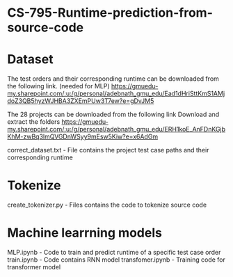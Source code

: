 # CS-795-Runtime-prediction-from-source-code

# Dataset
The test orders and their corresponding runtime can be downloaded from the following link. (needed for MLP)
https://gmuedu-my.sharepoint.com/:u:/g/personal/adebnath_gmu_edu/Ead1dHriSttKmS1AMjdoZ3QB5hyzWJHBA3ZXEmPUw3T7ew?e=gDvJM5

The 28 projects can be downloaded from the following link
Download and extract the folders
https://gmuedu-my.sharepoint.com/:u:/g/personal/adebnath_gmu_edu/ERH1koE_AnFDnKGjbKhM-zwBq3lmQVGDnWSyy9mEsw5Kiw?e=x6AdGm

correct_dataset.txt - File contains the project test case paths and their corresponding runtime

# Tokenize
create_tokenizer.py - Files contains the code to tokenize source code

# Machine learrning models
MLP.ipynb - Code to train and predict runtime of a specific test case order
train.ipynb - Code contains RNN model
transfomer.ipynb - Training code for transformer model

